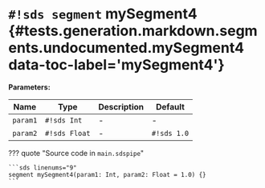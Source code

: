 # `#!sds segment` mySegment4 {#tests.generation.markdown.segments.undocumented.mySegment4 data-toc-label='mySegment4'}

**Parameters:**

| Name | Type | Description | Default |
|------|------|-------------|---------|
| `param1` | `#!sds Int` | - | - |
| `param2` | `#!sds Float` | - | `#!sds 1.0` |

??? quote "Source code in `main.sdspipe`"

    ```sds linenums="9"
    segment mySegment4(param1: Int, param2: Float = 1.0) {}
    ```
